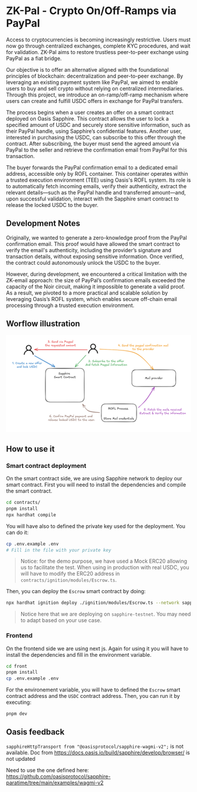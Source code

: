 # ZK-Pal - Crypto On/Off-Ramps via PayPal

Access to cryptocurrencies is becoming increasingly restrictive. Users must now go through centralized exchanges, complete KYC procedures, and wait for validation. ZK-Pal aims to restore trustless peer-to-peer exchange using PayPal as a fiat bridge.

Our objective is to offer an alternative aligned with the foundational principles of blockchain: decentralization and peer-to-peer exchange. By leveraging an existing payment system like PayPal, we aimed to enable users to buy and sell crypto without relying on centralized intermediaries. Through this project, we introduce an on-ramp/off-ramp mechanism where users can create and fulfill USDC offers in exchange for PayPal transfers.

The process begins when a user creates an offer on a smart contract deployed on Oasis Sapphire. This contract allows the user to lock a specified amount of USDC and securely store sensitive information, such as their PayPal handle, using Sapphire’s confidential features. Another user, interested in purchasing the USDC, can subscribe to this offer through the contract. After subscribing, the buyer must send the agreed amount via PayPal to the seller and retrieve the confirmation email from PayPal for this transaction.

The buyer forwards the PayPal confirmation email to a dedicated email address, accessible only by ROFL container. This container operates within a trusted execution environment (TEE) using Oasis's ROFL system. Its role is to automatically fetch incoming emails, verify their authenticity, extract the relevant details—such as the PayPal handle and transferred amount—and, upon successful validation, interact with the Sapphire smart contract to release the locked USDC to the buyer.


## Development Notes

Originally, we wanted to generate a zero-knowledge proof from the PayPal confirmation email. This proof would have allowed the smart contract to verify the email's authenticity, including the provider’s signature and transaction details, without exposing sensitive information. Once verified, the contract could autonomously unlock the USDC to the buyer.

However, during development, we encountered a critical limitation with the ZK-email approach: the size of PayPal’s confirmation emails exceeded the capacity of the Noir circuit, making it impossible to generate a valid proof. As a result, we pivoted to a more practical and scalable solution by leveraging Oasis’s ROFL system, which enables secure off-chain email processing through a trusted execution environment.




## Worflow illustration

![User Workflow](./workflow.png)


## How to use it

### Smart contract deployment

On the smart contract side, we are using Sapphire network to deploy our smart contract. First you will need to install the dependencies and compile the smart contract.

```bash
cd contracts/
pnpm install
npx hardhat compile
```

You will have also to defined the private key used for the deployment. You can do it:

```bash
cp .env.example .env
# Fill in the file with your private key
```

> Notice: for the demo purpose, we have used a Mock ERC20 allowing us to facilitate the test. When using in production with real USDC, you will have to modify the ERC20 address in `contracts/ignition/modules/Escrow.ts`.

Then, you can deploy the `Escrow` smart contract by doing:


```bash
npx hardhat ignition deploy ./ignition/modules/Escrow.ts --network sapphire-testnet
```

> Notice here that we are deploying on `sapphire-testnet`. You may need to adapt based on your use case.


### Frontend

On the frontend side we are using next js. Again for using it you will have to install the dependencies and fill in the environment variable.

```bash
cd front
pnpm install
cp .env.example .env
```

For the environement variable, you will have to defined the `Escrow` smart contract address and the `USDC` contract address. Then, you can run it by executing:

```bash
pnpm dev
```

## Oasis feedback

`sapphireHttpTransport from "@oasisprotocol/sapphire-wagmi-v2";` is not available.
Doc from https://docs.oasis.io/build/sapphire/develop/browser/
is not updated

Need to use the one defined here:
https://github.com/oasisprotocol/sapphire-paratime/tree/main/examples/wagmi-v2

